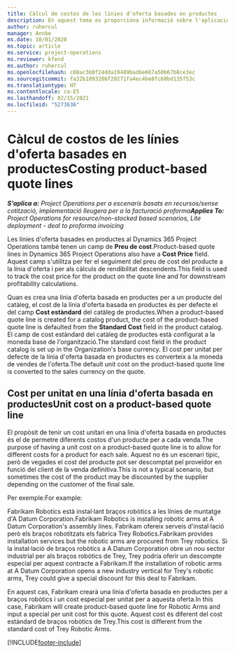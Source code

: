 ```yaml
---
title: Càlcul de costos de les línies d'oferta basades en productes
description: En aquest tema es proporciona informació sobre l'aplicació d'un preu de cost a una línia d'oferta basada en productes.
author: ruhercul
manager: Annbe
ms.date: 10/01/2020
ms.topic: article
ms.service: project-operations
ms.reviewer: kfend
ms.author: ruhercul
ms.openlocfilehash: c08ac3b0f24dda19489bad6e667a50b67b8ce3ec
ms.sourcegitcommit: fa32b1893286f20271fa4ec4be8fc68bd135f53c
ms.translationtype: HT
ms.contentlocale: ca-ES
ms.lasthandoff: 02/15/2021
ms.locfileid: "5273636"
---
```

# <a name="costing-product-based-quote-lines"></a><span data-ttu-id="6072b-103">Càlcul de costos de les línies d'oferta basades en productes</span><span class="sxs-lookup"><span data-stu-id="6072b-103">Costing product-based quote lines</span></span>

<span data-ttu-id="6072b-104">_**S'aplica a:** Project Operations per a escenaris basats en recursos/sense cotització, implementació lleugera per a la facturació proforma_</span><span class="sxs-lookup"><span data-stu-id="6072b-104">_**Applies To:** Project Operations for resource/non-stocked based scenarios, Lite deployment - deal to proforma invoicing_</span></span>


<span data-ttu-id="6072b-105">Les línies d'oferta basades en productes al Dynamics 365 Project Operations també tenen un camp de **Preu de cost**.</span><span class="sxs-lookup"><span data-stu-id="6072b-105">Product-based quote lines in Dynamics 365 Project Operations also have a **Cost Price** field.</span></span> <span data-ttu-id="6072b-106">Aquest camp s'utilitza per fer el seguiment del preu de cost del producte a la línia d'oferta i per als càlculs de rendibilitat descendents.</span><span class="sxs-lookup"><span data-stu-id="6072b-106">This field is used to track the cost price for the product on the quote line and for downstream profitability calculations.</span></span>

<span data-ttu-id="6072b-107">Quan es crea una línia d'oferta basada en productes per a un producte del catàleg, el cost de la línia d'oferta basada en productes és per defecte el del camp **Cost estàndard** del catàleg de productes.</span><span class="sxs-lookup"><span data-stu-id="6072b-107">When a product-based quote line is created for a catalog product, the cost of the product-based quote line is defaulted from the **Standard Cost** field in the product catalog.</span></span> <span data-ttu-id="6072b-108">El camp de cost estàndard del catàleg de productes està configurat a la moneda base de l'organització.</span><span class="sxs-lookup"><span data-stu-id="6072b-108">The standard cost field in the product catalog is set up in the Organization's base currency.</span></span> <span data-ttu-id="6072b-109">El cost per unitat per defecte de la línia d'oferta basada en productes es converteix a la moneda de vendes de l'oferta.</span><span class="sxs-lookup"><span data-stu-id="6072b-109">The default unit cost on the product-based quote line is converted to the sales currency on the quote.</span></span>

## <a name="unit-cost-on-a-product-based-quote-line"></a><span data-ttu-id="6072b-110">Cost per unitat en una línia d'oferta basada en productes</span><span class="sxs-lookup"><span data-stu-id="6072b-110">Unit cost on a product-based quote line</span></span>

<span data-ttu-id="6072b-111">El propòsit de tenir un cost unitari en una línia d'oferta basada en productes és el de permetre diferents costos d'un producte per a cada venda.</span><span class="sxs-lookup"><span data-stu-id="6072b-111">The purpose of having a unit cost on a product-based quote line is to allow for different costs for a product for each sale.</span></span> <span data-ttu-id="6072b-112">Aquest no és un escenari tipic, però de vegades el cost del producte pot ser descomptat pel proveïdor en funció del client de la venda definitiva.</span><span class="sxs-lookup"><span data-stu-id="6072b-112">This is not a typical scenario, but sometimes the cost of the product may be discounted by the supplier depending on the customer of the final sale.</span></span>

<span data-ttu-id="6072b-113">Per exemple:</span><span class="sxs-lookup"><span data-stu-id="6072b-113">For example:</span></span>

<span data-ttu-id="6072b-114">Fabrikam Robotics està instal·lant braços robòtics a les línies de muntatge d'A Datum Corporation.</span><span class="sxs-lookup"><span data-stu-id="6072b-114">Fabrikam Robotics is installing robotic arms at A Datum Corporation's assembly lines.</span></span> <span data-ttu-id="6072b-115">Fabrikam ofereix serveis d'instal·lació però els braços robotitzats els fabrica Trey Robotics.</span><span class="sxs-lookup"><span data-stu-id="6072b-115">Fabrikam provides installation services but the robotic arms are procured from Trey robotics.</span></span> <span data-ttu-id="6072b-116">Si la instal·lació de braços robòtics a A Datum Corporation obre un nou sector industrial per als braços robòtics de Trey, Trey podria oferir un descompte especial per aquest contracte a Fabrikam.</span><span class="sxs-lookup"><span data-stu-id="6072b-116">If the installation of robotic arms at A Datum Corporation opens a new industry vertical for Trey's robotic arms, Trey could give a special discount for this deal to Fabrikam.</span></span>

<span data-ttu-id="6072b-117">En aquest cas, Fabrikam crearà una línia d'oferta basada en productes per a braços robòtics i un cost especial per unitat per a aquesta oferta.</span><span class="sxs-lookup"><span data-stu-id="6072b-117">In this case, Fabrikam will create product-based quote line for Robotic Arms and input a special per unit cost for this quote.</span></span> <span data-ttu-id="6072b-118">Aquest cost és diferent del cost estàndard de braços robòtics de Trey.</span><span class="sxs-lookup"><span data-stu-id="6072b-118">This cost is different from the standard cost of Trey Robotic Arms.</span></span>


[!INCLUDE[footer-include](../../includes/footer-banner.md)]